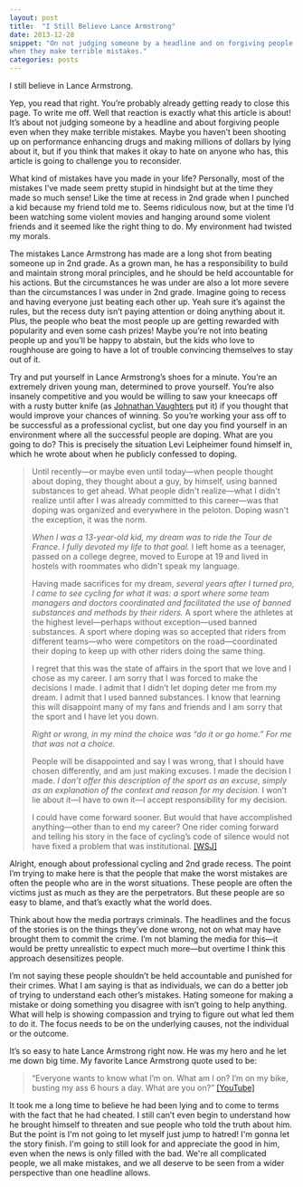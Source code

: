 ```yaml
---
layout: post
title:  "I Still Believe Lance Armstrong"
date: 2013-12-28
snippet: "On not judging someone by a headline and on forgiving people even
when they make terrible mistakes."
categories: posts
---
```


I still believe in Lance Armstrong. 

Yep, you read that right. You’re probably already getting ready to close this
page. To write me off. Well that reaction is exactly what this article is
about! It’s about not judging someone by a headline and about
forgiving people even when they make terrible mistakes. Maybe you haven’t
been shooting up on performance enhancing drugs and making millions of
dollars by lying about it, but if you think that makes it okay to hate on
anyone who has, this article is going to challenge you to reconsider.

What kind of mistakes have you made in your life? Personally, most of the
mistakes I’ve made seem pretty stupid in hindsight but at the time they made
so much sense! Like the time at recess in 2nd grade when I punched a kid
because my friend told me to. Seems ridiculous now, but at the time I’d been
watching some violent movies and hanging around some violent friends and it
seemed like the right thing to do. My environment had twisted my morals.

The mistakes Lance Armstrong has made are a long shot from beating someone up in
2nd grade. As a grown man, he has a responsibility to build and maintain strong
moral principles, and he should be held accountable for his actions. But the
circumstances he was under are also a lot more severe than the circumstances I
was under in 2nd grade. Imagine going to recess and having everyone just beating
each other up. Yeah sure it’s against the rules, but the recess duty isn’t
paying attention or doing anything about it. Plus, the people who beat the most
people up are getting rewarded with popularity and even some cash prizes! Maybe
you’re not into beating people up and you’ll be happy to abstain, but the kids
who love to roughhouse are going to have a lot of trouble convincing themselves
to stay out of it. 

Try and put yourself in Lance Armstrong’s shoes for a minute. You’re an
extremely driven young man, determined to prove yourself. You’re also insanely
competitive and you would be willing to saw your kneecaps off with a rusty
butter knife (as [Johnathan
Vaughters](http://www.cyclingnews.com/blogs/jonathan-vaughters/opinion-its-not-all-about-lance-armstrong-and-heres-how-we-can-fight-doping)
put it) if you thought that would improve your chances of winning. So you’re
working your ass off to be successful as a professional cyclist, but one day you
find yourself in an environment where all the successful people are doping. What
are you going to do? This is precisely the situation Levi Leipheimer found
himself in, which he wrote about when he publicly confessed to doping.

<blockquote>
<p>
Until recently—or maybe even until today—when people thought about doping, they
thought about a guy, by himself, using banned substances to get ahead. What
people didn't realize—what I didn't realize until after I was already committed
to this career—was that doping was organized and everywhere in the peloton.
Doping wasn't the exception, it was the norm.
</p>
<p>
<i>When I was a 13-year-old kid, my dream was to ride the Tour de France. I fully
devoted my life to that goal.</i> I left home as a teenager, passed on a college
degree, moved to Europe at 19 and lived in hostels with roommates who didn't
speak my language. 
</p>
<p>
Having made sacrifices for my dream, <i>several years after I turned pro, I came
to see cycling for what it was: a sport where some team managers and doctors
coordinated and facilitated the use of banned substances and methods by their
riders.</i> A sport where the athletes at the highest level—perhaps without
exception—used banned substances. A sport where doping was so accepted that
riders from different teams—who were competitors on the road—coordinated their
doping to keep up with other riders doing the same thing.
</p>
<p>
I regret that this was the state of affairs in the sport that we love and I
chose as my career. I am sorry that I was forced to make the decisions I made. I
admit that I didn’t let doping deter me from my dream. I admit that I used
banned substances. I know that learning this will disappoint many of my fans
and friends and I am sorry that the sport and I have let you down.
</p>
<p>
<i>Right or wrong, in my mind the choice was “do it or go home.” For me that was
not a choice.</i>
</p>
<p>
People will be disappointed and say I was wrong, that I should have chosen
differently, and am just making excuses. I made the decision I made. <i>I don’t
offer this description of the sport as an excuse, simply as an explanation of
the context and reason for my decision.</i> I won’t lie about it—I have to own it—I
accept responsibility for my decision.
</p>
<p>
I could have come forward sooner. But would that have accomplished
anything—other than to end my career? One rider coming forward and telling his
story in the face of cycling’s code of silence would not have fixed a problem
that was institutional.
<a href="http://online.wsj.com/news/articles/SB10000872396390444799904578048672603746526">[WSJ]</a>
</p>
</blockquote>

Alright, enough about professional cycling and 2nd grade recess. The point I’m
trying to make here is that the people that make the worst mistakes are often
the people who are in the worst situations. These people are often the victims
just as much as they are the perpetrators. But these people are so easy to
blame, and that’s exactly what the world does.

Think about how the media portrays criminals. The headlines and the focus of the
stories is on the things they’ve done wrong, not on what may have brought them
to commit the crime. I’m not blaming the media for this—it would be pretty
unrealistic to expect much more—but overtime I think this approach desensitizes
people.

I’m not saying these people shouldn’t be held accountable and punished for their
crimes. What I am saying is that as individuals, we can do a better job of
trying to understand each other’s mistakes. Hating someone for making a mistake
or doing something you disagree with isn’t going to help anything. What will
help is showing compassion and trying to figure out what led them to do it. The
focus needs to be on the underlying causes, not the individual or the outcome.

It’s so easy to hate Lance Armstrong right now. He was my hero and he let me
down big time. My favorite Lance Armstrong quote used to be: 

<blockquote>
<p>
“Everyone wants to know what I’m on. What am I on? I’m on my bike, busting my
ass 6 hours a day. What are you on?”
<a href="http://youtu.be/MIl5RxhLZ5U">[YouTube]</a>
</p>
</blockquote>

It took me a long time to believe he had been lying and to come to terms with
the fact that he had cheated. I still can’t even begin to understand how he
brought himself to threaten and sue people who told the truth about him. But
the point is I'm not going to let myself just jump to hatred! I'm gonna let
the story finish. I'm going to still look for and appreciate the good in him,
even when the news is only filled with the bad. We're all complicated
people, we all make mistakes, and we all deserve to be seen from a wider
perspective than one headline allows.
